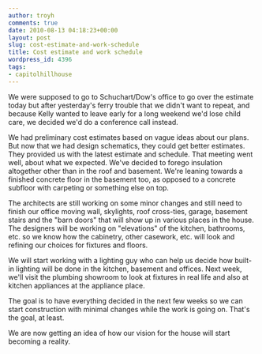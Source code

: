 ```yaml
---
author: troyh
comments: true
date: 2010-08-13 04:18:23+00:00
layout: post
slug: cost-estimate-and-work-schedule
title: Cost estimate and work schedule
wordpress_id: 4396
tags:
- capitolhillhouse
---
```


We were supposed to go to Schuchart/Dow's office to go over the estimate today but after yesterday's ferry trouble that we didn't want to repeat, and because Kelly wanted to leave early for a long weekend we'd lose child care, we decided we'd do a conference call instead.
<!-- more -->

We had preliminary cost estimates based on vague ideas about our plans. But now that we had design schematics, they could get better estimates. They provided us with the latest estimate and schedule. That meeting went well, about what we expected. We've decided to forego insulation altogether other than in the roof and basement. We're leaning towards a finished concrete floor in the basement too, as opposed to a concrete subfloor with carpeting or something else on top.

The architects are still working on some minor changes and still need to finish our office moving wall, skylights, roof cross-ties, garage, basement stairs and the "barn doors" that will show up in various places in the house. The designers will be working on "elevations" of the kitchen, bathrooms, etc. so we know how the cabinetry, other casework, etc. will look and refining our choices for fixtures and floors.

We will start working with a lighting guy who can help us decide how built-in lighting will be done in the kitchen, basement and offices. Next week, we'll visit the plumbing showroom to look at fixtures in real life and also at kitchen appliances at the appliance place.

The goal is to have everything decided in the next few weeks so we can start construction with minimal changes while the work is going on. That's the goal, at least.

We are now getting an idea of how our vision for the house will start becoming a reality.
